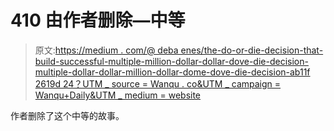 # 410 由作者删除—中等

> 原文:[https://medium . com/@ deba enes/the-do-or-die-decision-that-build-successful-multiple-million-dollar-dollar-dove-die-decision-multiple-dollar-dollar-million-dollar-dome-dove-die-decision-ab11f 2619d 24？UTM _ source = Wanqu . co&UTM _ campaign = Wanqu+Daily&UTM _ medium = website](https://medium.com/@debaenes/the-do-or-die-decision-that-built-a-successful-multi-million-dollar-product-ab11f2619d24?utm_source=wanqu.co&utm_campaign=Wanqu+Daily&utm_medium=website)

作者删除了这个中等的故事。
